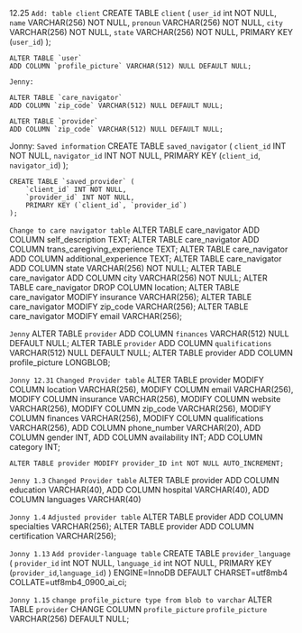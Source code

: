 12.25
`Add: table client`
    CREATE TABLE `client` (
        `user_id` int NOT NULL,
        `name` VARCHAR(256) NOT NULL,
        `pronoun` VARCHAR(256) NOT NULL,
        `city` VARCHAR(256) NOT NULL,
        `state` VARCHAR(256) NOT NULL,
        PRIMARY KEY (`user_id`)
    );
    
    ALTER TABLE `user` 
    ADD COLUMN `profile_picture` VARCHAR(512) NULL DEFAULT NULL;

    Jenny:

    ALTER TABLE `care_navigator`
    ADD COLUMN `zip_code` VARCHAR(512) NULL DEFAULT NULL;
    
    ALTER TABLE `provider`
    ADD COLUMN `zip_code` VARCHAR(512) NULL DEFAULT NULL;

Jonny:
`Saved information`
    CREATE TABLE `saved_navigator` (
        `client_id` INT NOT NULL,
        `navigator_id` INT NOT NULL,
        PRIMARY KEY (`client_id`, `navigator_id`)
    );

    CREATE TABLE `saved_provider` (
        `client_id` INT NOT NULL,
        `provider_id` INT NOT NULL,
        PRIMARY KEY (`client_id`, `provider_id`)
    );

`Change to care navigator table`
    ALTER TABLE care_navigator ADD COLUMN self_description TEXT;
    ALTER TABLE care_navigator ADD COLUMN trans_caregiving_experience TEXT;
    ALTER TABLE care_navigator ADD COLUMN additional_experience TEXT;
    ALTER TABLE care_navigator ADD COLUMN state VARCHAR(256) NOT NULL;
    ALTER TABLE care_navigator ADD COLUMN city VARCHAR(256) NOT NULL;
    ALTER TABLE care_navigator DROP COLUMN location;
    ALTER TABLE care_navigator MODIFY insurance VARCHAR(256);
    ALTER TABLE care_navigator MODIFY zip_code VARCHAR(256);
    ALTER TABLE care_navigator MODIFY email VARCHAR(256);

`Jenny`
    ALTER TABLE `provider` 
    ADD COLUMN `finances` VARCHAR(512) NULL DEFAULT NULL;
    ALTER TABLE `provider` 
    ADD COLUMN `qualifications` VARCHAR(512) NULL DEFAULT NULL;
    ALTER TABLE provider
    ADD COLUMN profile_picture LONGBLOB;

`Jonny 12.31`
`Changed Provider table`
    ALTER TABLE provider
    MODIFY COLUMN location VARCHAR(256),
    MODIFY COLUMN email VARCHAR(256),
    MODIFY COLUMN insurance VARCHAR(256),
    MODIFY COLUMN website VARCHAR(256),
    MODIFY COLUMN zip_code VARCHAR(256),
    MODIFY COLUMN finances VARCHAR(256),
    MODIFY COLUMN qualifications VARCHAR(256),
    ADD COLUMN phone_number VARCHAR(20),
    ADD COLUMN gender INT,
    ADD COLUMN availability INT;
    ADD COLUMN category INT;

    ALTER TABLE provider MODIFY provider_ID int NOT NULL AUTO_INCREMENT;

`Jenny 1.3`
`Changed Provider table`
    ALTER TABLE provider
    ADD COLUMN education VARCHAR(40),
    ADD COLUMN hospital VARCHAR(40),
    ADD COLUMN languages VARCHAR(40)

`Jonny 1.4`
`Adjusted provider table`
ALTER TABLE provider ADD COLUMN specialties VARCHAR(256);
ALTER TABLE provider ADD COLUMN certification VARCHAR(256);

`Jonny 1.13`
`Add provider-language table`
CREATE TABLE `provider_language` (
  `provider_id` int NOT NULL,
  `language_id` int NOT NULL,
  PRIMARY KEY (`provider_id`,`language_id`)
) ENGINE=InnoDB DEFAULT CHARSET=utf8mb4 COLLATE=utf8mb4_0900_ai_ci;

`Jonny 1.15`
`change profile_picture type from blob to varchar`
ALTER TABLE `provider`
CHANGE COLUMN `profile_picture` `profile_picture` VARCHAR(256) DEFAULT NULL;
